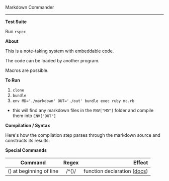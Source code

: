 Markdown Commander

---

**Test Suite**

Run `rspec`

**About**

This is a note-taking system with embeddable code.

The code can be loaded by another program.

Macros are possible.

**To Run**

1. `clone`
2. `bundle`
3. `env MD='./markdown' OUT='./out' bundle exec ruby mc.rb`
  - this will find any markdown files in the `ENV["MD"]` folder and compile them into `ENV["OUT"]`
  
**Compilation / Syntax**

Here's how the compilation step parses through the markdown source and constructs its results:

**Special Commands**

| Command        | Regex           | Effect  |
| ------------- |:-------------:| -----:|
| () at beginning of line      | /^\(\)/ | function declaration ([docs](./docs/function.md)) |

